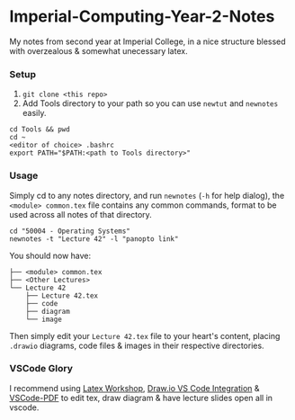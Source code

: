 # Imperial-Computing-Year-2-Notes

My notes from second year at Imperial College, in a nice structure blessed with overzealous & somewhat unecessary latex.

### Setup
1. `git clone <this repo>`
2. Add Tools directory to your path so you can use `newtut` and `newnotes` easily.
```
cd Tools && pwd
cd ~
<editor of choice> .bashrc
export PATH="$PATH:<path to Tools directory>"
```

### Usage
Simply cd to any notes directory, and run `newnotes` (`-h` for help dialog), the `<module> common.tex` file contains any common commands, format to be used across all notes of that directory.
```
cd "50004 - Operating Systems"
newnotes -t "Lecture 42" -l "panopto link"
```
You should now have:
```
├── <module> common.tex
├── <Other Lectures>
└── Lecture 42
    ├── Lecture 42.tex        
    ├── code
    ├── diagram
    └── image
```
Then simply edit your `Lecture 42.tex` file to your heart's content, placing `.drawio` diagrams, code files & images in their respective directories.

### VSCode Glory
I recommend using [Latex Workshop](https://marketplace.visualstudio.com/items?itemName=James-Yu.latex-workshop), [Draw.io VS Code Integration](https://marketplace.visualstudio.com/items?itemName=hediet.vscode-drawio) & [VSCode-PDF](https://marketplace.visualstudio.com/items?itemName=tomoki1207.pdf) to edit tex, draw diagram & have lecture slides open all in vscode.

